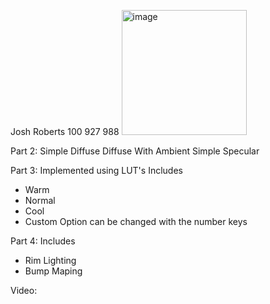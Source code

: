Josh Roberts 100 927 988
<img src="[drawing.jpg](https://github.com/shallowcatincdev/CG-Project/blob/main/Image.jpg)" alt="image" width="200"/>

Part 2:
Simple Diffuse
Diffuse With Ambient
Simple Specular

Part 3:
Implemented using LUT's
Includes
- Warm
- Normal
- Cool
- Custom
Option can be changed with the number keys

Part 4:
Includes
- Rim Lighting
- Bump Maping


Video:
